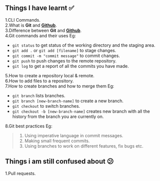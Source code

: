 
## Things I have learnt ✅

1.CLI Commands.  
2.What is **Git** and [**Github**](https://github.com/).  
3.Difference between **Git** and [**Github**](https://github.com/).  
4.Git commands and their uses Eg: 

- `git status` to get status of the working directory and the staging area.  
- `git add .` or `git add [filename]` to stage changes.
- `git commit -m "commit message"` to commit changes.
- `git push` to push changes to the remote repository.
- `git log` to get a report of all the commits you have made.
  
5.How to create a repository local & remote.  
6.How to add files to a repository.  
7.How to create branches and how to merge them Eg:  

- `git branch` lists branches.
- `git branch [new-branch-name]` to create a new branch.  
- `git checkout` to switch branches.
- `git checkout -b [new-branch-name]` creates new branch with all the history from the branch you are currently on.
  
8.Git best practices Eg: 

> 1. Using imperative language in commit messages.  
> 2. Making small frequent commits.  
> 3. Using branches to work on different features, fix bugs etc.
 

## Things i am still confused about 😕  

1.Pull requests.   


